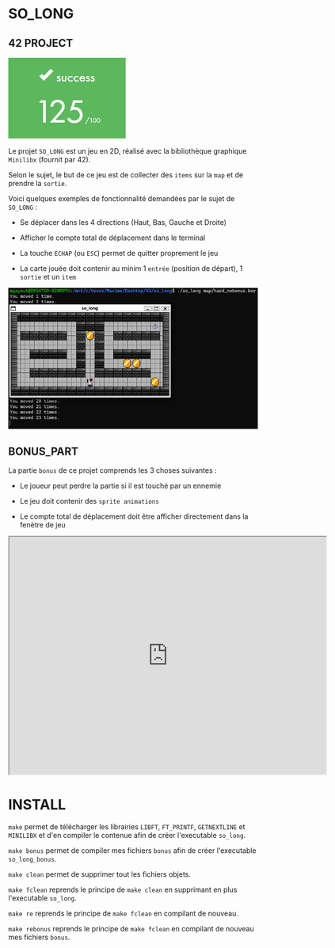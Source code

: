 # SO_LONG

## 42 PROJECT

![note](img/solong.png)

Le projet `SO_LONG` est un jeu en 2D, réalisé avec la bibliothèque graphique `Minilibx` (fournit par 42).

Selon le sujet, le but de ce jeu est de collecter des `items` sur la `map` et de prendre la `sortie`.

Voici quelques exemples de fonctionnalité demandées par le sujet de `SO_LONG` :

* Se déplacer dans les 4 directions (Haut, Bas, Gauche et Droite)

* Afficher le compte total de déplacement dans le terminal

* La touche `ECHAP` (ou `ESC`) permet de quitter proprement le jeu

* La carte jouée doit contenir au minim 1 `entrée` (position de départ), 1 `sortie` et un `item`

![jeu](img/jeu.png)

## BONUS_PART

La partie `bonus` de ce projet comprends les 3 choses suivantes :

* Le joueur peut perdre la partie si il est touché par un ennemie

* Le jeu doit contenir des `sprite animations`

* Le compte total de déplacement doit être afficher directement dans la fenètre de jeu

<iframe src="https://drive.google.com/file/d/1dhaJxLd27W2AHsHjNRD2V9GnzvEMGd1f/preview" width="640" height="480" allow="autoplay"></iframe>

# INSTALL

`make` permet de télécharger les librairies `LIBFT`, `FT_PRINTF`, `GETNEXTLINE` et `MINILIBX` et d'en compiler le contenue afin de créer l'executable `so_long`.

`make bonus` permet de compiler mes fichiers `bonus` afin de créer l'executable `so_long_bonus`.

`make clean` permet de supprimer tout les fichiers objets.

`make fclean` reprends le principe de `make clean` en supprimant en plus l'executable `so_long`.

`make re` reprends le principe de `make fclean` en compilant de nouveau.

`make rebonus` reprends le principe de `make fclean` en compilant de nouveau mes fichiers `bonus`. 